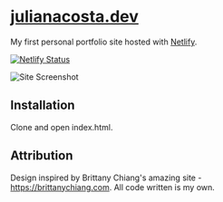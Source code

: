 # [julianacosta.dev](julianacosta.dev)

My first personal portfolio site hosted with [Netlify](https://www.netlify.com/).

[![Netlify Status](https://api.netlify.com/api/v1/badges/a9028886-583f-4138-bad8-07d1374455fe/deploy-status)](https://app.netlify.com/sites/pensive-leavitt-c3de6b/deploys)

![Site Screenshot](https://raw.githubusercontent.com/julacosta9/portfolio-v1/master/assets/readme-screenshot.png "Site Screenshot")

## Installation

Clone and open index.html.

## Attribution

Design inspired by Brittany Chiang's amazing site - https://brittanychiang.com. All code written is my own.
